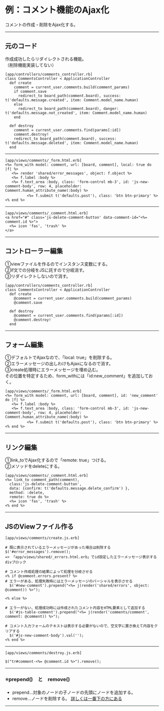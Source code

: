 # 例：コメント機能のAjax化
コメントの作成・削除をAjax化する。
***

## 元のコード
作成成功したらリダイレクトされる機能。    
（削除機能実装してない）
~~~
[app/controllers/comments_controller.rb]
class CommentsController < ApplicationController
  def create
    comment = current_user.comments.build(comment_params)
    if comment.save
      redirect_to board_path(comment.board), success: t('defaults.message.created', item: Comment.model_name.human)
    else
      redirect_to board_path(comment.board), danger: t('defaults.message.not_created', item: Comment.model_name.human)
    end

  def destroy
    comment = current_user.comments.find(params[:id])
    comment.destroy!
    redirect_to board_path(comment.board), success: t('defaults.message.deleted', item: Comment.model_name.human)
  end
~~~
***
~~~
[app/views/comments/_form.html.erb]
<%= form_with model: comment, url: [board, comment], local: true do |f| %>
   <%= render 'shared/error_messages', object: f.object %>
   <%= f.label :body %>
   <%= f.text_area :body, class: 'form-control mb-3', id: 'js-new-comment-body', row: 4, placeholder: Comment.human_attribute_name(:body) %>
　　　　　　<%= f.submit t('defaults.post'), class: 'btn btn-primary' %>
<% end %>
~~~
***
~~~
[app/views/comments/_comment.html.erb]
<a href="#" class='js-delete-comment-button' data-comment-id="<%= comment.id %>">
  <%= icon 'fas', 'trash' %>
</a>
~~~
***


## コントローラー編集
①viewファイルを作るのでインスタンス変数にする。     
②if文での分岐をJSに託すので分岐消す。    
③リダイレクトしないので消す。
~~~
[app/controllers/comments_controller.rb]
class CommentsController < ApplicationController
  def create
    @comment = current_user.comments.build(comment_params)
    @comment.save

  def destroy
    @comment = current_user.comments.find(params[:id])
    @comment.destroy!
  end
~~~
***

## フォーム編集
①デフォルトでAjaxなので、「local: true」を削除する。    
②エラーメッセージの出しわけもAjaxになるので消す。    
③create処理時にエラーメッセージを埋め込む。    
その位置を特定するため、form_withには「id:new_comment」を追加しておく。
~~~
[app/views/comments/_form.html.erb]
<%= form_with model: comment, url: [board, comment], id: 'new_comment' do |f| %>
   <%= f.label :body %>
   <%= f.text_area :body, class: 'form-control mb-3', id: 'js-new-comment-body', row: 4, placeholder: Comment.human_attribute_name(:body) %>
　　　　　　<%= f.submit t('defaults.post'), class: 'btn btn-primary' %>
<% end %>
~~~
***

## リンク編集
①link_toでAjax化するので「remote: true」つける。    
②メソッドをdeleteにする。
~~~
[app/views/comments/_comment.html.erb]
<%= link_to comment_path(comment),
  class:'js-delete-comment-button',
  data: {confirm: t('defaults.message.delete_confirm') },
  method: :delete,
  remote: true do %>
  <%= icon 'fas', 'trash' %>
<% end %>
~~~
***

## JSのViewファイル作る
~~~
[app/views/comments/create.js.erb]

# 既に表示されているエラーメッセージがあった場合は削除する
$('#error_messages').remove();
=> 「app/views/shared/_errors.html.erb」でid設定したエラーメッセージ表示するdivブロック

# コメント作成処理の結果によって処理を分岐させる
<% if @comment.errors.present? %>
# エラーがある、処理失敗時にはエラーメッセージのパーシャルを表示させる
  $('#new-comment').prepend("<%= j(render('shared/errors', object: @comment)) %>");

<% else %>

# エラーがない、処理成功時には作成されたコメント内容をHTML要素として追加する
  $('#js-table-comment').prepend("<%= j(render('comments/comment', comment: @comment)) %>");

# コメント入力フォームのテキストは表示する必要がないので、空文字に置き換えて内容をクリアする
  $('#js-new-comment-body').val('');
<% end %>
~~~
***

~~~
[app/views/comments/destroy.js.erb]

$("tr#comment-<%= @comment.id %>").remove();
~~~
***

### ⭐️prepend()　と　remove()
- prepend...対象のノードの子ノードの先頭にノードを追加する。
- remove...ノードを削除する。
[詳しくは一番下の方にある](https://github.com/Tarara33/TIL/blob/main/JavaScript/DOM/%E3%83%8E%E3%83%BC%E3%83%89%E3%81%AE%E5%8F%96%E5%BE%97%E3%80%81%E4%BD%9C%E6%88%90%E3%80%81%E5%A4%89%E6%9B%B4.md)
***



